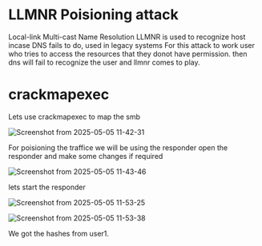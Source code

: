 # LLMNR Poisioning attack

Local-link Multi-cast Name Resolution
LLMNR is used to recognize host incase DNS fails to do, used in legacy systems
For this attack to work user who tries to access the resources that they donot have permission. then dns will fail to recognize the user and llmnr comes to play. 

# crackmapexec
Lets use crackmapexec to map the smb

![Screenshot from 2025-05-05 11-42-31](https://github.com/user-attachments/assets/b2c32bc3-c70d-4894-8130-0dccdfbadfb4)

For poisioning the traffice we will be using the responder
open the responder and make some changes if required


![Screenshot from 2025-05-05 11-43-46](https://github.com/user-attachments/assets/af49d857-0d4d-4fd0-8be9-6d3b3bcd5470)

lets start the responder 

![Screenshot from 2025-05-05 11-53-25](https://github.com/user-attachments/assets/7d8d141d-197c-4169-813b-07fc2e3f15e3)


![Screenshot from 2025-05-05 11-53-38](https://github.com/user-attachments/assets/250e6828-45cf-4954-8482-fdb1cd262ce0)

We got the hashes from user1.
